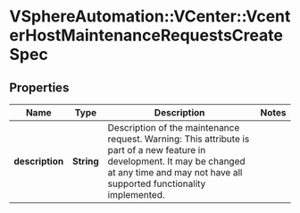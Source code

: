 # VSphereAutomation::VCenter::VcenterHostMaintenanceRequestsCreateSpec

## Properties
Name | Type | Description | Notes
------------ | ------------- | ------------- | -------------
**description** | **String** | Description of the maintenance request. Warning: This attribute is part of a new feature in development. It may be changed at any time and may not have all supported functionality implemented. | 



